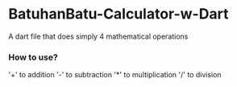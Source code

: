 # BatuhanBatu-Calculator-w-Dart
A dart file that does simply 4 mathematical operations

### How to use?
'+' to addition
'-' to subtraction
'*' to multiplication
'/' to division